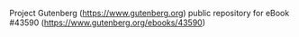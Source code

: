 Project Gutenberg (https://www.gutenberg.org) public repository for eBook #43590 (https://www.gutenberg.org/ebooks/43590)

